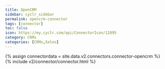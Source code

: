 ```yaml
---
title: OpenCRM
sidebar: cyclr_sidebar
permalink: opencrm-connector
tags: [connector]
toc: false
icon: https://my.cyclr.com/api/ConnectorIcon/12895
category: CRMs
categories: [CRMs,Sales]
---
```

{% assign connectordata = site.data.v2.connectors.connector-opencrm %}
{% include v2/connector/connector.html %}	